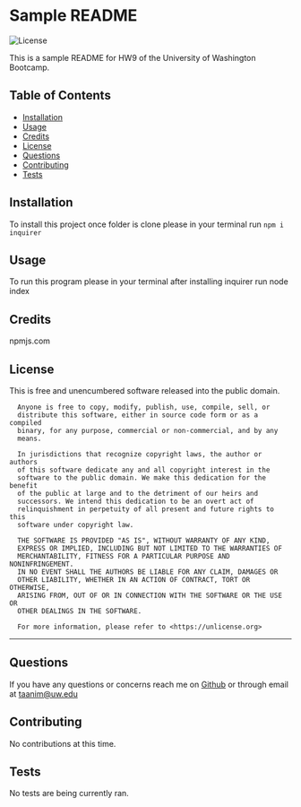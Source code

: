 # Sample README
![License](https://img.shields.io/badge/<license>-<none>-<brightgreen>)

This is a sample README for HW9 of the University of Washington Bootcamp.

## Table of Contents
* [Installation](#installation)
* [Usage](#usage)
* [Credits](#credits)
* [License](#license)
* [Questions](#questions)
* [Contributing](#contributing)
* [Tests](#tests)

## Installation
To install this project once folder is clone please in your terminal run ```npm i inquirer```

## Usage
To run this program please in your terminal after installing inquirer run node index

## Credits
npmjs.com

## License
This is free and unencumbered software released into the public domain.

      Anyone is free to copy, modify, publish, use, compile, sell, or
      distribute this software, either in source code form or as a compiled
      binary, for any purpose, commercial or non-commercial, and by any
      means.
      
      In jurisdictions that recognize copyright laws, the author or authors
      of this software dedicate any and all copyright interest in the
      software to the public domain. We make this dedication for the benefit
      of the public at large and to the detriment of our heirs and
      successors. We intend this dedication to be an overt act of
      relinquishment in perpetuity of all present and future rights to this
      software under copyright law.
      
      THE SOFTWARE IS PROVIDED "AS IS", WITHOUT WARRANTY OF ANY KIND,
      EXPRESS OR IMPLIED, INCLUDING BUT NOT LIMITED TO THE WARRANTIES OF
      MERCHANTABILITY, FITNESS FOR A PARTICULAR PURPOSE AND NONINFRINGEMENT.
      IN NO EVENT SHALL THE AUTHORS BE LIABLE FOR ANY CLAIM, DAMAGES OR
      OTHER LIABILITY, WHETHER IN AN ACTION OF CONTRACT, TORT OR OTHERWISE,
      ARISING FROM, OUT OF OR IN CONNECTION WITH THE SOFTWARE OR THE USE OR
      OTHER DEALINGS IN THE SOFTWARE.
      
      For more information, please refer to <https://unlicense.org>

---
## Questions
If you have any questions or concerns reach me on [Github](github.com/TaaniBravo) or through email at <taanim@uw.edu>

## Contributing
No contributions at this time.

## Tests
No tests are being currently ran.
